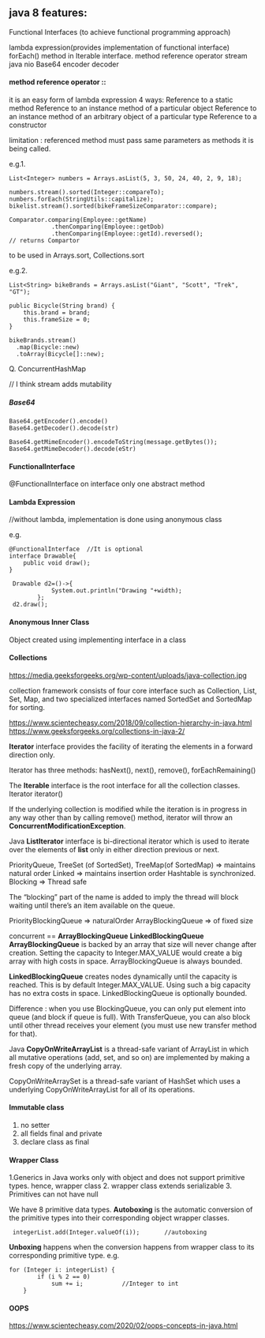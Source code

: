 ## java 8 features:
Functional Interfaces (to achieve functional programming approach)  

lambda expression(provides implementation of functional interface)
forEach() method in Iterable interface.
method reference operator
stream
java nio
Base64  encoder decoder
#### method reference operator ::

it is an easy form  of lambda expression
4 ways:
Reference to a static method
Reference to an instance method of a particular object
Reference to an instance method of an arbitrary object of a particular type
Reference to a constructor

limitation : referenced method must pass same parameters as methods it is being called.

e.g.1.
```
List<Integer> numbers = Arrays.asList(5, 3, 50, 24, 40, 2, 9, 18);

numbers.stream().sorted(Integer::compareTo);
numbers.forEach(StringUtils::capitalize);
bikelist.stream().sorted(bikeFrameSizeComparator::compare);

Comparator.comparing(Employee::getName)
            .thenComparing(Employee::getDob)
            .thenComparing(Employee::getId).reversed();
// returns Compartor
```
to be used in Arrays.sort, Collections.sort


e.g.2.
```
List<String> bikeBrands = Arrays.asList("Giant", "Scott", "Trek", "GT");

public Bicycle(String brand) {
    this.brand = brand;
    this.frameSize = 0;
}

bikeBrands.stream()
  .map(Bicycle::new)
  .toArray(Bicycle[]::new);
```

Q. ConcurrentHashMap 

// I think stream adds mutability

##### Base64
```
Base64.getEncoder().encode()
Base64.getDecoder().decode(str)

Base64.getMimeEncoder().encodeToString(message.getBytes());
Base64.getMimeDecoder().decode(eStr)
```
#### FunctionalInterface
@FunctionalInterface on interface
only one abstract method

#### Lambda Expression
//without lambda, implementation is done using anonymous class

e.g.
```
@FunctionalInterface  //It is optional  
interface Drawable{  
    public void draw();  
} 
```
```
 Drawable d2=()->{  
            System.out.println("Drawing "+width);  
        };
 d2.draw();  
```
#### Anonymous Inner Class
Object created using implementing interface in a class


#### Collections
https://media.geeksforgeeks.org/wp-content/uploads/java-collection.jpg

 collection framework consists of four core interface such as Collection, List, Set, Map, and two specialized interfaces named SortedSet and SortedMap for sorting.

https://www.scientecheasy.com/2018/09/collection-hierarchy-in-java.html
https://www.geeksforgeeks.org/collections-in-java-2/

**Iterator** interface provides the facility of iterating the elements in a forward direction only.

Iterator has three methods:
 hasNext(), next(), remove(), forEachRemaining()

The **Iterable** interface is the root interface for all the collection classes.
Iterator<T> iterator()

If the underlying collection is modified while the iteration is in progress in any way other than by calling remove() method, iterator will throw an **ConcurrentModificationException**.

Java **ListIterator** interface is bi-directional iterator which is used to iterate over the elements of **list** only in either direction previous or next.

PriorityQueue, TreeSet (of SortedSet), TreeMap(of SortedMap) => maintains natural order
Linked => maintains insertion order
 Hashtable is synchronized.
Blocking => Thread safe

The “blocking” part of the name is added to imply the thread will block waiting until there’s an item available on the queue.

PriorityBlockingQueue => naturalOrder
ArrayBlockingQueue => of fixed size


concurrent == **ArrayBlockingQueue** **LinkedBlockingQueue** 
**ArrayBlockingQueue** is backed by an array that size will never change after creation. Setting the capacity to Integer.MAX_VALUE would create a big array with high costs in space. ArrayBlockingQueue is always bounded.

**LinkedBlockingQueue** creates nodes dynamically until the capacity is reached. This is by default Integer.MAX_VALUE. Using such a big capacity has no extra costs in space. LinkedBlockingQueue is optionally bounded.

Difference : when you use BlockingQueue, you can only put element into queue (and block if queue is full). With TransferQueue, you can also block until other thread receives your element (you must use new transfer method for that).

Java **CopyOnWriteArrayList** is a thread-safe variant of ArrayList in which all mutative operations (add, set, and so on) are implemented by making a fresh copy of the underlying array.

CopyOnWriteArraySet is a thread-safe variant of HashSet which uses a underlying CopyOnWriteArrayList for all of its operations.

#### Immutable class
1. no setter
2. all fields final and private
3. declare class as final

#### Wrapper Class
1.Generics in Java works only with object and does not support primitive types. hence, wrapper class
2. wrapper class extends serializable
3. Primitives can not have null

We have 8 primitive data types.
**Autoboxing** is the automatic conversion of the primitive types into their corresponding object wrapper classes. 
```
 integerList.add(Integer.valueOf(i));		//autoboxing
 ```
**Unboxing** happens when the conversion happens from wrapper class to its corresponding primitive type.
e.g.
```
for (Integer i: integerList) {
        if (i % 2 == 0)
            sum += i;           //Integer to int
    }
```

#### OOPS
https://www.scientecheasy.com/2020/02/oops-concepts-in-java.html

